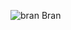 ![bran](https://github.com/tysonlmao/bran/assets/28374251/77b1d726-8f31-424e-b68e-eb75f5fee5dd)
Bran


